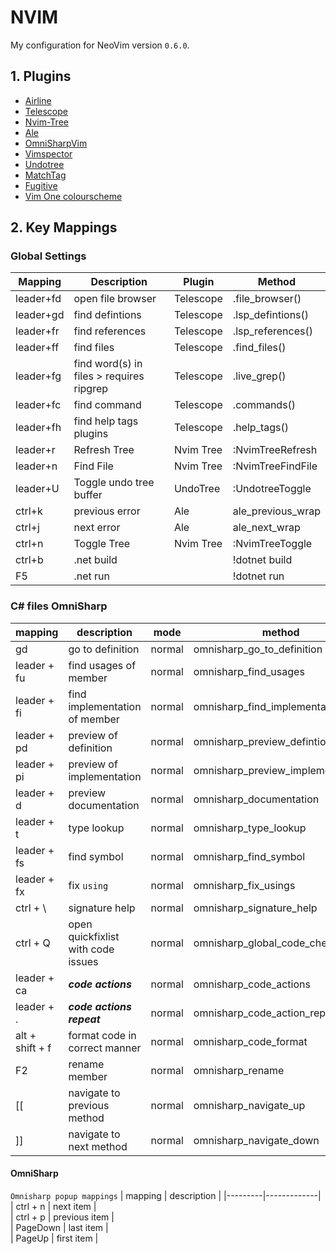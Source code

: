 # NVIM
My configuration for NeoVim version `0.6.0`.

## 1. Plugins
- [Airline](https://github.com/vim-airline/vim-airline)
- [Telescope](https://github.com/nvim-telescope/telescope.nvim)
- [Nvim-Tree](https://github.com/kyazdani42/nvim-tree.lua)
- [Ale](https://github.com/dense-analysis/ale)
- [OmniSharpVim](https://github.com/OmniSharp/omnisharp-vim)
- [Vimspector](https://github.com/puremourning/vimspector)
- [Undotree](https://github.com/mbbill/undotree)
- [MatchTag](https://github.com/Valloric/MatchTagAlways)
- [Fugitive](https://github.com/tpope/vim-fugitive)
- [Vim One colourscheme](https://github.com/rakr-vim-one)

## 2. Key Mappings
### Global Settings
| Mapping | Description | Plugin | Method|
|---------|-------------|--------|-------|
| leader+fd | open file browser | Telescope | .file_browser() |
| leader+gd | find defintions | Telescope | .lsp_defintions() |
| leader+fr | find references | Telescope | .lsp_references() |
| leader+ff | find files | Telescope | .find_files() |
| leader+fg | find word(s) in files > requires ripgrep | Telescope | .live_grep() |
| leader+fc | find command | Telescope | .commands() |
| leader+fh | find help tags plugins | Telescope | .help_tags() |
| leader+r | Refresh Tree | Nvim Tree | :NvimTreeRefresh |
| leader+n | Find File | Nvim Tree | :NvimTreeFindFile |
| leader+U| Toggle undo tree buffer | UndoTree| :UndotreeToggle |
| ctrl+k | previous error | Ale | ale_previous_wrap |
| ctrl+j | next error | Ale | ale_next_wrap |
| ctrl+n | Toggle Tree | Nvim Tree | :NvimTreeToggle |
| ctrl+b | .net build | | !dotnet build |
| F5 | .net run | | !dotnet run |
### C# files __OmniSharp__

| mapping | description | mode | method |
|---------|-------------|--------|-------|
| gd | go to definition | normal | omnisharp_go_to_definition | 
| leader + fu | find usages of member | normal | omnisharp_find_usages | 
| leader + fi | find implementation of member | normal | omnisharp_find_implementations | 
| leader + pd | preview of definition | normal | omnisharp_preview_defintion | 
| leader + pi | preview of implementation | normal | omnisharp_preview_implementations | 
| leader + d | preview documentation | normal | omnisharp_documentation | 
| leader + t | type lookup | normal | omnisharp_type_lookup | 
| leader + fs | find symbol | normal | omnisharp_find_symbol | 
| leader + fx | fix `using` | normal | omnisharp_fix_usings | 
| ctrl + \ | signature help | normal | omnisharp_signature_help | 
| ctrl + Q | open quickfixlist with code issues | normal | omnisharp_global_code_check | 
| leader + ca | ***code actions*** | normal | omnisharp_code_actions | 
| leader + . | ***code actions repeat*** | normal | omnisharp_code_action_repeat | 
| alt + shift + f | format code in correct manner | normal | omnisharp_code_format | 
| F2 | rename member | normal | omnisharp_rename | 
| [[ | navigate to previous method | normal | omnisharp_navigate_up | 
| ]] | navigate to next  method | normal | omnisharp_navigate_down | 

#### __OmniSharp__
`Omnisharp popup mappings`
| mapping | description | 
|---------|-------------|
| ctrl + n | next item |  
| ctrl + p | previous item |  
| PageDown | last item |  
| PageUp | first item |  
